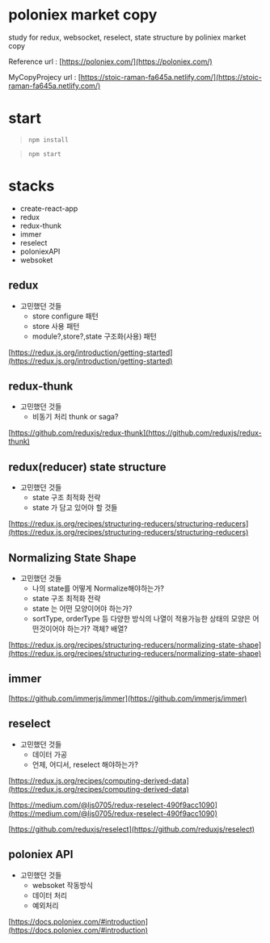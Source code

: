 # poloniex market copy

study for redux, websocket, reselect, state structure by poliniex market copy

Reference url : [https://poloniex.com/](https://poloniex.com/)

MyCopyProjecy url : [https://stoic-raman-fa645a.netlify.com/](https://stoic-raman-fa645a.netlify.com/)

# start

> `npm install`

> `npm start`

# stacks

- create-react-app
- redux
- redux-thunk
- immer
- reselect
- poloniexAPI
- websoket

## redux

- 고민했던 것들
  - store configure 패턴
  - store 사용 패턴
  - module?,store?,state 구조화(사용) 패턴

[https://redux.js.org/introduction/getting-started](https://redux.js.org/introduction/getting-started)

## redux-thunk

- 고민했던 것들
  - 비동기 처리 thunk or saga?

[https://github.com/reduxjs/redux-thunk](https://github.com/reduxjs/redux-thunk)

## redux(reducer) state structure

- 고민했던 것들
  - state 구조 최적화 전략
  - state 가 담고 있어야 할 것들

[https://redux.js.org/recipes/structuring-reducers/structuring-reducers](https://redux.js.org/recipes/structuring-reducers/structuring-reducers)

## Normalizing State Shape

- 고민했던 것들
  - 나의 state를 어떻게 Normalize해야하는가?
  - state 구조 최적화 전략
  - state 는 어떤 모양이어야 하는가?
  - sortType, orderType 등 다양한 방식의 나열이 적용가능한 상태의 모양은 어떤것이어야 하는가? 객체? 배열?

[https://redux.js.org/recipes/structuring-reducers/normalizing-state-shape](https://redux.js.org/recipes/structuring-reducers/normalizing-state-shape)

## immer

[https://github.com/immerjs/immer](https://github.com/immerjs/immer)

## reselect

- 고민했던 것들
  - 데이터 가공
  - 언제, 어디서, reselect 해야하는가?

[https://redux.js.org/recipes/computing-derived-data](https://redux.js.org/recipes/computing-derived-data)

[https://medium.com/@ljs0705/redux-reselect-490f9acc1090](https://medium.com/@ljs0705/redux-reselect-490f9acc1090)

[https://github.com/reduxjs/reselect](https://github.com/reduxjs/reselect)

## poloniex API

- 고민했던 것들
  - websoket 작동방식
  - 데이터 처리
  - 예외처리

[https://docs.poloniex.com/#introduction](https://docs.poloniex.com/#introduction)
